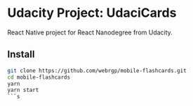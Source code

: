 # Udacity Project: UdaciCards

React Native project for React Nanodegree from Udacity.

## Install
```sh
git clone https://github.com/webrgp/mobile-flashcards.git
cd mobile-flashcards
yarn
yarn start
```s